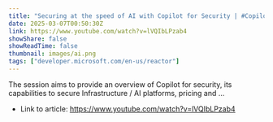 ```yaml
---
title: "Securing at the speed of AI with Copilot for Security | #CopilotChronicles"
date: 2025-03-07T00:50:30Z
link: https://www.youtube.com/watch?v=lVQIbLPzab4
showShare: false
showReadTime: false
thumbnail: images/ai.png
tags: ["developer.microsoft.com/en-us/reactor"]
---
```

The session aims to provide an overview of Copilot for security, its capabilities to secure Infrastructure / AI platforms, pricing and ...

- Link to article: https://www.youtube.com/watch?v=lVQIbLPzab4